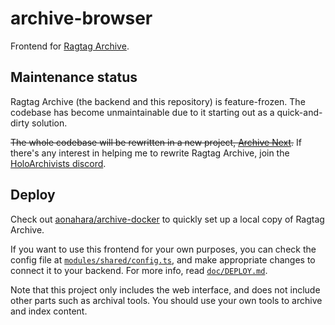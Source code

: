 # archive-browser

Frontend for [Ragtag Archive](https://archive.ragtag.moe).

## Maintenance status

Ragtag Archive (the backend and this repository) is feature-frozen. The codebase
has become unmaintainable due to it starting out as a quick-and-dirty solution.

~~The whole codebase will be rewritten in a new project,
[Archive Next](https://gitlab.com/aonahara/archive-next).~~ If there's any
interest in helping me to rewrite Ragtag Archive, join the
[HoloArchivists discord](https://discord.gg/y53h4pHB3n).

## Deploy

Check out [aonahara/archive-docker](https://gitlab.com/aonahara/archive-docker)
to quickly set up a local copy of Ragtag Archive.

If you want to use this frontend for your own purposes, you can check the config
file at
[`modules/shared/config.ts`](https://gitlab.com/aonahara/archive-browser/-/blob/master/modules/shared/config.ts),
and make appropriate changes to connect it to your backend. For more info, read
[`doc/DEPLOY.md`](https://gitlab.com/aonahara/archive-browser/-/blob/master/doc/DEPLOY.md).

Note that this project only includes the web interface, and does not include
other parts such as archival tools. You should use your own tools to archive and
index content.

